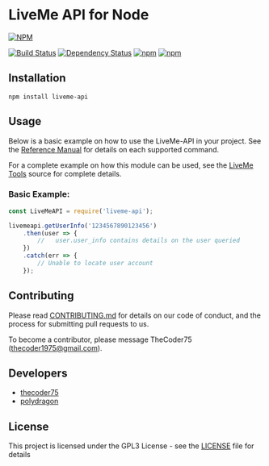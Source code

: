 # LiveMe API for Node
[![NPM](https://nodei.co/npm/liveme-api.png)](https://nodei.co/npm/liveme-api/)

[![Build Status](https://travis-ci.org/thecoder75/liveme-api.svg?branch=master)](https://travis-ci.org/thecoder75/liveme-api)
[![Dependency Status](https://david-dm.org/thecoder75/liveme-api.svg)](https://david-dm.org/thecoder75/liveme-api)
[![npm](https://img.shields.io/npm/v/liveme-api.svg)](https://www.npmjs.com/package/liveme-api)
[![npm](https://img.shields.io/npm/dt/liveme-api.svg)](https://www.npmjs.com/package/liveme-api)


## Installation
`npm install liveme-api`

## Usage

Below is a basic example on how to use the LiveMe-API in your project.  See the [Reference Manual](https://github.com/thecoder75/liveme-api/blob/master/docs/index.md) for details on each supported command.

For a complete example on how this module can be used, see the [LiveMe Tools](https://github.com/thecoder75/liveme-tools/) source for complete details.

### Basic Example:

```javascript
const LiveMeAPI = require('liveme-api');

livemeapi.getUserInfo('1234567890123456')
	.then(user => {
		//   user.user_info contains details on the user queried
	})
	.catch(err => {
		// Unable to locate user account
	});

```

## Contributing
Please read [CONTRIBUTING.md](CONTRIBUTING.md) 
for details on our code of conduct, and the process for submitting pull 
requests to us.

To become a contributor, please message TheCoder75 (thecoder1975@gmail.com).

## Developers
* [thecoder75](https://github.com/thecoder75)
* [polydragon](https://github.com/polydragon)

## License
This project is licensed under the GPL3 License - see the [LICENSE](LICENSE) 
file for details
